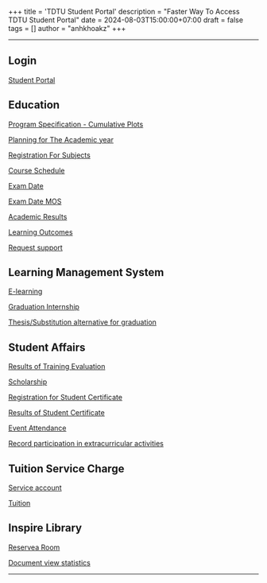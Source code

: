 +++
title = 'TDTU Student Portal'
description = "Faster Way To Access TDTU Student Portal"
date = 2024-08-03T15:00:00+07:00
draft = false
tags = []
author = "anhkhoakz"
+++

---

## Login

[Student Portal](https://old-stdportal.tdtu.edu.vn/)

## Education

[Program Specification - Cumulative Plots](https://learninginfo.tdtu.edu.vn/sv_xemctdt)

[Planning for The Academic year](https://fileviewer.tdtu.edu.vn/home/file?url=itJ57zehCA3dsM2rwVNFuWDT3KdUi%2BzfgIHnAFWpG48qfUYOOFLzuOIDu2iVoR7woAkI1sPn8CShisGxpoL6wvOP3%2BF9bnh%2B%2BGT7rjsKDYsk%2B8C8GVLREvJ1fODRPTD1JRSs8B0xDbbY3TrZ0tUe5Q%3D%3D)

[Registration For Subjects](http://dkmh.tdt.edu.vn/)

[Course Schedule](https://lichhoc-lichthi.tdtu.edu.vn/tkb2.aspx)

[Exam Date](https://lichhoc-lichthi.tdtu.edu.vn/xemlichthi.aspx)

[Exam Date MOS](https://old-stdportal.tdtu.edu.vn/main/lichthimos)

[Academic Results](https://old-stdportal.tdtu.edu.vn/main/ketquahocvu)

[Learning Outcomes](https://ketquahoctap.tdtu.edu.vn/)

[Request support](https://nopdon.tdtu.edu.vn/)

## Learning Management System

[E-learning](https://old-stdportal.tdtu.edu.vn/main/elearningv2)

[Graduation Internship](https://tsnn.tdtu.edu.vn/)

[Thesis/Substitution alternative for graduation](https://tttn.tdtu.edu.vn/)

## Student Affairs

[Results of Training Evaluation](https://old-stdportal.tdtu.edu.vn/main/hoatdongphongtrao)

[Scholarship](https://old-stdportal.tdtu.edu.vn/main/hocbong/thukhen)

[Registration for Student Certificate](https://old-stdportal.tdtu.edu.vn/main/dangkychungnhansinhvien)

[Results of Student Certificate](https://old-stdportal.tdtu.edu.vn/main/ketquachungnhan)

[Event Attendance](https://old-stdportal.tdtu.edu.vn/main/diemdanh)

[Record participation in extracurricular activities](https://old-stdportal.tdtu.edu.vn/main/ghinhanthamgiasukienngoaikhoa)

## Tuition Service Charge

[Service account](https://tkdv.tdtu.edu.vn/)

[Tuition](https://hocphilephi.tdtu.edu.vn/)

## Inspire Library

[Reservea Room](http://reservearoom-sv.tdtu.edu.vn/)

[Document view statistics](https://old-stdportal.tdtu.edu.vn/main/thongkexemtailieu)

---
